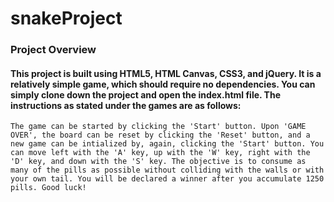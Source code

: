 # snakeProject

### Project Overview

#### This project is built using HTML5, HTML Canvas, CSS3, and jQuery. It is a relatively simple game, which should require no dependencies. You can simply clone down the project and open the index.html file. The instructions as stated under the games are as follows:
`The game can be started by clicking the 'Start' button. Upon 'GAME OVER', the board can be reset by clicking the 'Reset' button, and a new game can be intialized by, again, clicking the 'Start' button. You can move left with the 'A' key, up with the 'W' key, right with the 'D' key, and down with the 'S' key. The objective is to consume as many of the pills as possible without colliding with the walls or with your own tail. You will be declared a winner after you accumulate 1250 pills. Good luck!`
